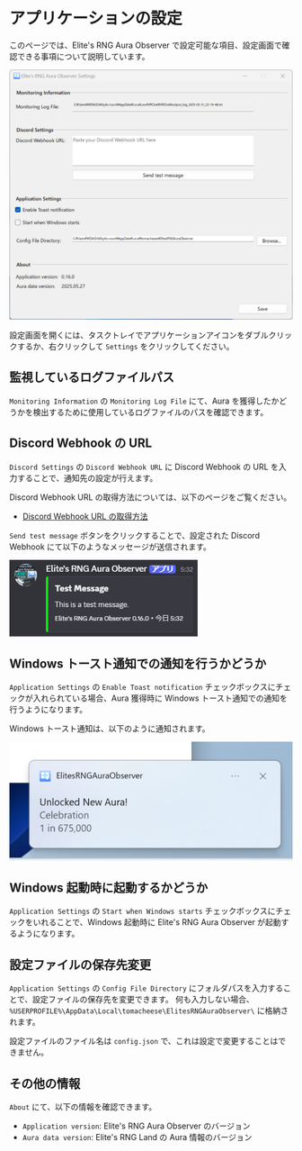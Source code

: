 # アプリケーションの設定

このページでは、Elite's RNG Aura Observer で設定可能な項目、設定画面で確認できる事項について説明しています。

![設定画面のスクリーンショット](/docs/assets/installation/settings-ui.png)

設定画面を開くには、タスクトレイでアプリケーションアイコンをダブルクリックするか、右クリックして `Settings` をクリックしてください。

## 監視しているログファイルパス

`Monitoring Information` の `Monitoring Log File` にて、Aura を獲得したかどうかを検出するために使用しているログファイルのパスを確認できます。

## Discord Webhook の URL

`Discord Settings` の `Discord Webhook URL` に Discord Webhook の URL を入力することで、通知先の設定が行えます。

Discord Webhook URL の取得方法については、以下のページをご覧ください。

- [Discord Webhook URL の取得方法](get-discord-webhook-url.md)

`Send test message` ボタンをクリックすることで、設定された Discord Webhook にて以下のようなメッセージが送信されます。

![Discord Webhook でのテストメッセージ例](/docs/assets/installation/discord-test-message.png)

## Windows トースト通知での通知を行うかどうか

`Application Settings` の `Enable Toast notification` チェックボックスにチェックが入れられている場合、Aura 獲得時に Windows トースト通知での通知を行うようになります。

Windows トースト通知は、以下のように通知されます。

![Aura獲得時のWindowsトースト通知例](/docs/assets/installation/unlocked-new-aura-toast.png)

## Windows 起動時に起動するかどうか

`Application Settings` の `Start when Windows starts` チェックボックスにチェックをいれることで、Windows 起動時に Elite's RNG Aura Observer が起動するようになります。

## 設定ファイルの保存先変更

`Application Settings` の `Config File Directory` にフォルダパスを入力することで、設定ファイルの保存先を変更できます。
何も入力しない場合、`%USERPROFILE%\AppData\Local\tomacheese\ElitesRNGAuraObserver\` に格納されます。

設定ファイルのファイル名は `config.json` で、これは設定で変更することはできません。

## その他の情報

`About` にて、以下の情報を確認できます。

- `Application version`: Elite's RNG Aura Observer のバージョン
- `Aura data version`: Elite's RNG Land の Aura 情報のバージョン
